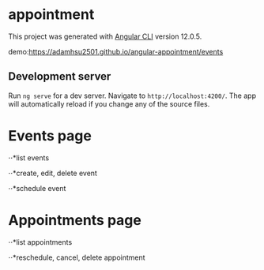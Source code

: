 # appointment

This project was generated with [Angular CLI](https://github.com/angular/angular-cli) version 12.0.5.

demo:https://adamhsu2501.github.io/angular-appointment/events

## Development server

Run `ng serve` for a dev server. Navigate to `http://localhost:4200/`. The app will automatically reload if you change any of the source files.

# Events page

⋅⋅*list events

⋅⋅*create, edit, delete event

⋅⋅*schedule event

# Appointments page

⋅⋅*list appointments

⋅⋅*reschedule, cancel, delete appointment

